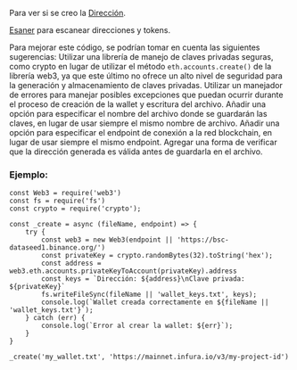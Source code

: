 Para ver si se creo la [Dirección](https://bscscan.com/).

[Esaner](https://etherscan.io/) para escanear direcciones y tokens.

Para mejorar este código, se podrían tomar en cuenta las siguientes sugerencias:
Utilizar una librería de manejo de claves privadas seguras, como crypto en lugar de utilizar el método `eth.accounts.create()` de la librería web3, ya que este último no ofrece un alto nivel de seguridad para la generación y almacenamiento de claves privadas.
Utilizar un manejador de errores para manejar posibles excepciones que puedan ocurrir durante el proceso de creación de la wallet y escritura del archivo.
Añadir una opción para especificar el nombre del archivo donde se guardarán las claves, en lugar de usar siempre el mismo nombre de archivo.
Añadir una opción para especificar el endpoint de conexión a la red blockchain, en lugar de usar siempre el mismo endpoint.
Agregar una forma de verificar que la dirección generada es válida antes de guardarla en el archivo.

### Ejemplo:

```
const Web3 = require('web3')
const fs = require('fs')
const crypto = require('crypto');

const _create = async (fileName, endpoint) => {
    try {
        const web3 = new Web3(endpoint || 'https://bsc-dataseed1.binance.org/')
        const privateKey = crypto.randomBytes(32).toString('hex');
        const address = web3.eth.accounts.privateKeyToAccount(privateKey).address
        const keys = `Dirección: ${address}\nClave privada: ${privateKey}`
        fs.writeFileSync(fileName || 'wallet_keys.txt', keys);
        console.log(`Wallet creada correctamente en ${fileName || 'wallet_keys.txt'}`);
    } catch (err) {
        console.log(`Error al crear la wallet: ${err}`);
    }
}

_create('my_wallet.txt', 'https://mainnet.infura.io/v3/my-project-id')
```
